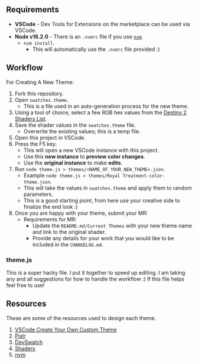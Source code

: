 ## Requirements
* **VSCode** - Dev Tools for Extensions on the marketplace can be used via VSCode.
* **Node v16.2.0** - There is an `.nvmrc` file if you use [`nvm`](https://github.com/nvm-sh/nvm).
    * `nvm install`.
        * This will automatically use the `.nvmrc` file provided :)

## Workflow

For Creating A New Theme:

1. Fork this repository.
2. Open `swatches.theme`.
    * This is a file used in an auto-generation process for the new theme.
3. Using a tool of choice, select a few RGB hex values from the [Destiny 2 Shaders List](https://d2.destinygamewiki.com/wiki/Shaders).
4. Save the shader values in the `swatches.theme` file.
    * Overwrite the existing values; this is a temp file.
5. Open this project in VSCode.
6. Press the F5 key.
    * This will open a new VSCode instance with this project.
    * Use this **new instance** to **preview color changes**.
    * Use the **original instance** to make **edits**.
7. Run `node theme.js > themes/<NAME_OF_YOUR_NEW_THEME>.json`.
    * Example `node theme.js > themes/Royal Treatment-color-theme.json`.
    * This will take the values in `swatches.theme` and apply them to random parameters.
    * This is a good starting point, from here use your creative side to finalize the end look :)
8. Once you are happy with your theme, submit your MR:
    * Requirements for MR:
        * Update the `README.md/Current Themes` with your new theme name and link to the original shader.
        * Provide any details for your work that you would like to be included in the `CHANGELOG.md`.

### theme.js
This is a super hacky file. I put it together to speed up editing. I am taking any and all suggestions for how to handle the workflow :) If this file helps feel free to use!


## Resources
These are some of the resources used to design each theme.

1. [VSCode Create Your Own Custom Theme](https://medium.com/wearelaika/vscode-create-your-own-custom-theme-extension-96c67bd753f6)
2. [Pixlr](https://pixlr.com)
3. [DevSwatch](https://apps.apple.com/us/app/devswatch/id1477857867?mt=12)
4. [Shaders](https://d2.destinygamewiki.com/wiki/Shaders)
5. [nvm](https://github.com/nvm-sh/nvm)
